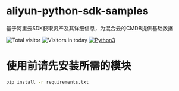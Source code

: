 # aliyun-python-sdk-samples
基于阿里云SDK获取资产及其详细信息，为混合云的CMDB提供基础数据


![Total visitor](https://visitor-count-badge.herokuapp.com/total.svg?repo_id=aliyun-python-sdk-samples)
![Visitors in today](https://visitor-count-badge.herokuapp.com/today.svg?repo_id=aliyun-python-sdk-samples)
[![Python3](https://img.shields.io/badge/python-3.6-green.svg?style=plastic)](https://www.python.org/)


# 使用前请先安装所需的模块

```bash
pip install -r requirements.txt
```
